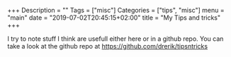 +++
Description = ""
Tags = ["misc"]
Categories = ["tips", "misc"]
menu = "main"
date = "2019-07-02T20:45:15+02:00"
title = "My Tips and tricks"
+++

I try to note stuff I think are usefull either here or in a github repo. You can take a look at the github repo at https://github.com/drerik/tipsntricks